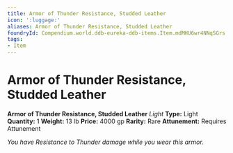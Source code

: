 ```yaml
---
title: Armor of Thunder Resistance, Studded Leather
icon: ':luggage:'
aliases: Armor of Thunder Resistance, Studded Leather
foundryId: Compendium.world.ddb-eureka-ddb-items.Item.mdMHU6wr4NNqSGrs
tags:
- Item
---
```


# Armor of Thunder Resistance, Studded Leather

**Armor of Thunder Resistance, Studded Leather**
_Light_
**Type:** Light
**Quantity:** 1
**Weight:** 13 lb
**Price:** 4000 gp
**Rarity:** Rare
**Attunement:** Requires Attunement

*You have Resistance to Thunder damage while you wear this armor.*